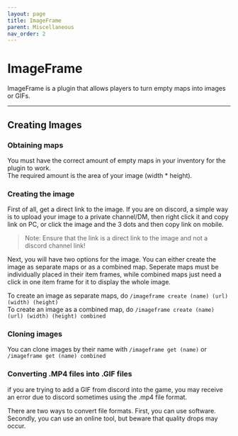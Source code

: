```yaml
---
layout: page
title: ImageFrame
parent: Miscellaneous
nav_order: 2
---
```


# ImageFrame

ImageFrame is a plugin that allows players to turn empty maps into images or GIFs.

---

## Creating Images

### Obtaining maps
You must have the correct amount of empty maps in your inventory for the plugin to work.\
The required amount is the area of your image (width * height).

### Creating the image
First of all, get a direct link to the image. If you are on discord, a simple way is to upload your image to a private channel/DM, then right click it and copy link on PC, or click the image and the 3 dots and then copy link on mobile.

> Note: Ensure that the link is a direct link to the image and not a discord channel link!

Next, you will have two options for the image. You can either create the image as separate maps or as a combined map. Seperate maps must be individually placed in their item frames, while combined maps just need a click in one item frame for it to display the whole image.

To create an image as separate maps, do `/imageframe create (name) (url) (width) (height)`\
To create an image as a combined map, do `/imageframe create (name) (url) (width) (height) combined`

### Cloning images
You can clone images by their name with `/imageframe get (name)` or `/imageframe get (name) combined`

### Converting .MP4 files into .GIF files
if you are trying to add a GIF from discord into the game, you may receive an error due to discord sometimes using the .mp4 file format.

There are two ways to convert file formats. First, you can use software. Secondly, you can use an online tool, but beware that quality drops may occur.